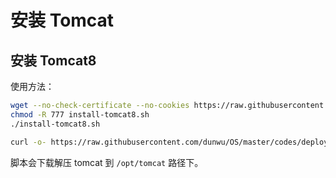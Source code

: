 # 安装 Tomcat

## 安装 Tomcat8

使用方法：

```sh
wget --no-check-certificate --no-cookies https://raw.githubusercontent.com/dunwu/OS/master/codes/deploy/tool/tomcat/install-tomcat8.sh
chmod -R 777 install-tomcat8.sh
./install-tomcat8.sh

curl -o- https://raw.githubusercontent.com/dunwu/OS/master/codes/deploy/tool/tomcat/install-tomcat8.sh | bash
```

脚本会下载解压 tomcat 到 `/opt/tomcat` 路径下。
